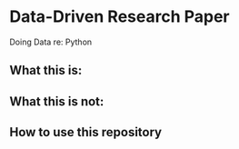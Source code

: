 # Data-Driven Research Paper

Doing Data re: Python


## What this is:

## What this is not:

## How to use this repository
